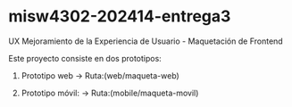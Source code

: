 # misw4302-202414-entrega3
UX Mejoramiento de la Experiencia de Usuario - Maquetación de Frontend

Este proyecto consiste en dos prototipos:

1. Prototipo web -> Ruta:(web/maqueta-web)

2. Prototipo móvil: -> Ruta:(mobile/maqueta-movil)
